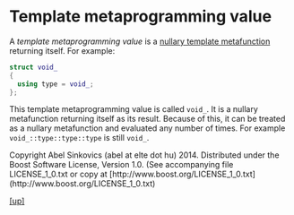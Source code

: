 # Template metaprogramming value

A _template metaprogramming value_ is a
[nullary template metafunction](nullary_metafunction.html) returning itself.
For example:

```cpp
struct void_
{
  using type = void_;
};
```

This template metaprogramming value is called `void_`. It is a nullary
metafunction returning itself as its result. Because of this, it can be treated
as a nullary metafunction and evaluated any number of times. For example 
`void_::type::type::type` is still `void_`.

<p class="copyright">
Copyright Abel Sinkovics (abel at elte dot hu) 2014.
Distributed under the Boost Software License, Version 1.0.
(See accompanying file LICENSE_1_0.txt or copy at
[http://www.boost.org/LICENSE_1_0.txt](http://www.boost.org/LICENSE_1_0.txt)
</p>

[[up]](reference.html)

